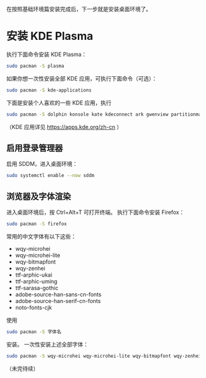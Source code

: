 <!--
SPDX-FileCopyrightText: 2024 Integral <integral@member.fsf.org>

SPDX-License-Identifier: GFDL-1.3-or-later
-->

在按照基础环境篇安装完成后，下一步就是安装桌面环境了。

# 安装 KDE Plasma
执行下面命令安装 KDE Plasma：
```bash
sudo pacman -S plasma
```
如果你想一次性安装全部 KDE 应用，可执行下面命令（可选）：
```bash
sudo pacman -S kde-applications
```
下面是安装个人喜欢的一些 KDE 应用，执行
```bash
sudo pacman -S dolphin konsole kate kdeconnect ark gwenview partitionmanager filelight okular kcalc kdenlive
```
（KDE 应用详见 https://apps.kde.org/zh-cn ）

## 启用登录管理器
启用 SDDM，进入桌面环境：
```bash
sudo systemctl enable --now sddm
```

## 浏览器及字体渲染
进入桌面环境后，按 Ctrl+Alt+T 可打开终端。
执行下面命令安装 Firefox：
```bash
sudo pacman -S firefox
```
常用的中文字体有以下这些：

- wqy-microhei
- wqy-microhei-lite
- wqy-bitmapfont
- wqy-zenhei
- ttf-arphic-ukai
- ttf-arphic-uming
- ttf-sarasa-gothic
- adobe-source-han-sans-cn-fonts
- adobe-source-han-serif-cn-fonts
- noto-fonts-cjk

使用
```bash
sudo pacman -S 字体名
```
安装。
一次性安装上述全部字体：
```bash
sudo pacman -S wqy-microhei wqy-microhei-lite wqy-bitmapfont wqy-zenhei ttf-arphic-ukai ttf-arphic-uming ttf-sarasa-gothic adobe-source-han-sans-cn-fonts adobe-source-han-serif-cn-fonts noto-fonts-cjk
```
（未完待续）
